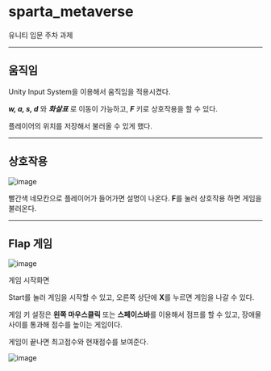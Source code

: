 # sparta_metaverse
유니티 입문 주차 과제

---

## 움직임
Unity Input System을 이용해서 움직임을 적용시켰다.

**_w, a, s, d_** 와 **_화살표_** 로 이동이 가능하고,
**_F_** 키로 상호작용을 할 수 있다.

플레이어의 위치를 저장해서 불러올 수 있게 했다.

---

## 상호작용

![image](https://github.com/user-attachments/assets/f504fe2e-c282-4b44-9115-d8f954731d77)


빨간색 네모칸으로 플레이어가 들어가면 설명이 나온다.
**F**를 눌러 상호작용 하면 게임을 불러온다.

---

## Flap 게임

![image](https://github.com/user-attachments/assets/195d7cbc-0fe6-4af4-8a4e-505c499e5481)

게임 시작화면

Start를 눌러 게임을 시작할 수 있고, 오른쪽 상단에 **X**를 누르면 게임을 나갈 수 있다.

게임 키 설정은 **왼쪽 마우스클릭** 또는 **스페이스바**를 이용해서 점프를 할 수 있고, 장애물 사이를 통과해 점수를 높이는 게임이다.

게임이 끝나면 최고점수와 현재점수를 보여준다.

![image](https://github.com/user-attachments/assets/a919a73a-ae3f-4b25-9e0e-942cca9a4eaf)
